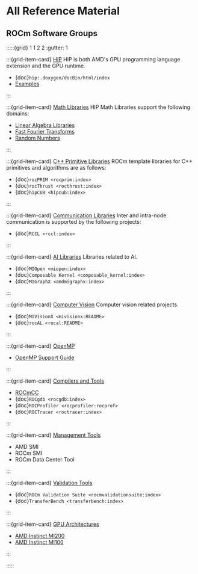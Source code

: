 # All Reference Material

## ROCm Software Groups

:::::{grid} 1 1 2 2
:gutter: 1

:::{grid-item-card} [HIP](./hip)
HIP is both AMD's GPU programming language extension and the GPU runtime.

- {doc}`hip:.doxygen/docBin/html/index`
- [Examples](https://github.com/amd/rocm-examples/tree/develop/HIP-Basic)

:::

:::{grid-item-card} [Math Libraries](./gpu_libraries/math)
HIP Math Libraries support the following domains:

- [Linear Algebra Libraries](./gpu_libraries/linear_algebra)
- [Fast Fourier Transforms](./gpu_libraries/fft)
- [Random Numbers](./gpu_libraries/rand)

:::

:::{grid-item-card} [C++ Primitive Libraries](./gpu_libraries/c++_primitives)
ROCm template libraries for C++ primitives and algorithms are as follows:

- {doc}`rocPRIM <rocprim:index>`
- {doc}`rocThrust <rocthrust:index>`
- {doc}`hipCUB <hipcub:index>`

:::

:::{grid-item-card} [Communication Libraries](gpu_libraries/communication)
Inter and intra-node communication is supported by the following projects:

- {doc}`RCCL <rccl:index>`

:::

:::{grid-item-card} [AI Libraries](./ai_tools)
Libraries related to AI.

- {doc}`MIOpen <miopen:index>`
- {doc}`Composable Kernel <composable_kernel:index>`
- {doc}`MIGraphX <amdmigraphx:index>`

:::

:::{grid-item-card} [Computer Vision](./computer_vision)
Computer vision related projects.

- {doc}`MIVisionX <mivisionx:README>`
- {doc}`rocAL <rocal:README>`

:::

:::{grid-item-card} [OpenMP](openmp/openmp)

- [OpenMP Support Guide](openmp/openmp)

:::

:::{grid-item-card} [Compilers and Tools](compilers)

- [ROCmCC](/reference/rocmcc/rocmcc)
- {doc}`ROCgdb <rocgdb:index>`
- {doc}`ROCProfiler <rocprofiler:rocprof>`
- {doc}`ROCTracer <roctracer:index>`

:::

:::{grid-item-card} [Management Tools](management_tools)

- AMD SMI
- ROCm SMI
- ROCm Data Center Tool

:::

:::{grid-item-card} [Validation Tools](validation_tools)

- {doc}`ROCm Validation Suite <rocmvalidationsuite:index>`
- {doc}`TransferBench <transferbench:index>`

:::

:::{grid-item-card} [GPU Architectures](gpu_arch)

- [AMD Instinct MI200](./gpu_arch/mi250.md)
- [AMD Instinct MI100](./gpu_arch/mi100.md)

:::

:::::
